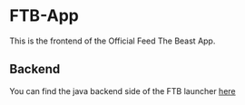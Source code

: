 # FTB-App

This is the frontend of the Official Feed The Beast App.

## Backend

You can find the java backend side of the FTB launcher [here](https://github.com/CreeperHost/modpacklauncher)
